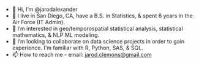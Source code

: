 - 👋 Hi, I’m @jarodalexander
- 👀 I live in San Diego, CA, have a B.S. in Statistics, &  spent 6 years in the Air Force (IT Admin).
- 🌱 I’m interested in geo/temporospatial statistical analysis, statistical mathematics, & NLP ML modeling.
- 💞️ I’m looking to collaborate on data science projects in order to gain experience. I'm familiar with R, Python, SAS, & SQL. 
- 📫 How to reach me - email: jarod.clemons@gmail.com

<!---
jarodalexander/jarodalexander is a ✨ special ✨ repository because its `README.md` (this file) appears on your GitHub profile.
You can click the Preview link to take a look at your changes.
--->
